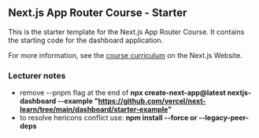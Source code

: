 ## Next.js App Router Course - Starter

This is the starter template for the Next.js App Router Course. It contains the starting code for the dashboard application.

For more information, see the [course curriculum](https://nextjs.org/learn) on the Next.js Website.

### Lecturer notes
- remove --pnpm flag at the end of **npx create-next-app@latest nextjs-dashboard --example "https://github.com/vercel/next-learn/tree/main/dashboard/starter-example"** 
- to resolve hericons conflict use: **npm install --force or --legacy-peer-deps**
